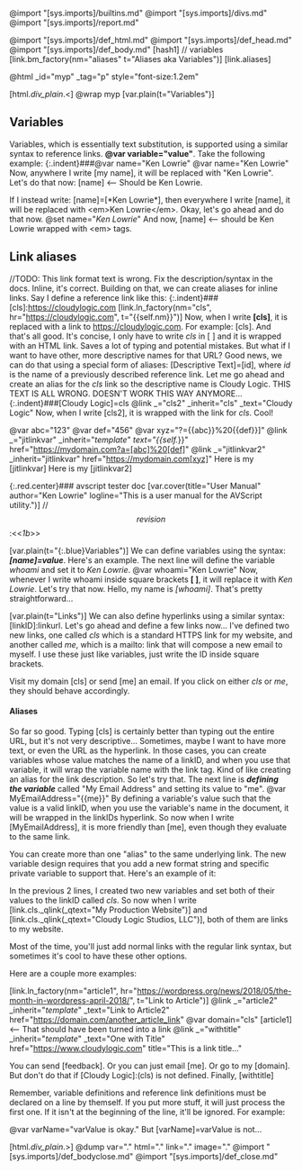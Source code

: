 @import "[sys.imports]/builtins.md"
@import "[sys.imports]/divs.md"
@import "[sys.imports]/report.md"

@import "[sys.imports]/def_html.md"
@import "[sys.imports]/def_head.md"
@import "[sys.imports]/def_body.md"
[hash1]
// variables
[link.bm_factory(nm="aliases" t="Aliases aka Variables")]
[link.aliases]

@html _id="myp" _tag="p" style="font-size:1.2em"

[html._div_plain_.<]
@wrap myp
[var.plain(t="Variables")]
## Variables

Variables, which is essentially text substitution, is supported using a similar syntax to reference links. **@var variable="value"**. Take the following example:
{:.indent}###@var name="Ken Lowrie"
@var name="Ken Lowrie"
Now, anywhere I write &#91;my name], it will be replaced with "Ken Lowrie". Let's do that now: [name] &lt;-- Should be Ken Lowrie.

If I instead write: &#91;name]=[&#42;Ken Lowrie*], then everywhere I write &#91;name], it will be replaced with &lt;em>Ken Lowrie&lt;/em>. Okay, let's go ahead and do that now. 
@set name="*Ken Lowrie*"
And now, [name] &lt;-- should be Ken Lowrie wrapped with &lt;em> tags.
## Link aliases

//TODO: This link format text is wrong. Fix the description/syntax in the docs. Inline, it's correct.
Building on that, we can create aliases for inline links. Say I define a reference link like this: 
{:.indent}###&#91;cls]:https://cloudylogic.com
[link.ln_factory(nm="cls", hr="https://cloudylogic.com", t="{{self.nm}}")]
Now, when I write **&#91;cls]**, it is replaced with a link to https://cloudylogic.com. For example: [cls].
And that's all good. It's concise, I only have to write *cls* in [ ] and it is wrapped with an HTML link. Saves a lot of typing and potential mistakes. But what if I want to have other, more descriptive names for that URL? Good news, we can do that using a special form of aliases: [Descriptive Text]=[id], where *id* is the name of a previously described reference link. Let me go ahead and create an alias for the *cls* link so the descriptive name is Cloudy Logic. THIS TEXT IS ALL WRONG. DOESN'T WORK THIS WAY ANYMORE...
{:.indent}###&#91;Cloudy Logic]=cls
@link _="cls2" _inherit="cls" _text="Cloudy Logic"
Now, when I write [cls2], it is wrapped with the link for *cls*. Cool!

@var abc="123"
@var def="456"
@var xyz="?={{abc}}%20{{def}}]"
@link _="jitlinkvar" _inherit="_template_" _text="{{self._}}" href="https://mydomain.com?a=[abc]%20[def]"
@link _="jitlinkvar2" _inherit="jitlinkvar" href="https://mydomain.com[xyz]"
Here is my [jitlinkvar]
Here is my [jitlinkvar2]

{:.red.center}### avscript tester doc
[var.cover(title="User Manual" author="Ken Lowrie" logline="This is a user manual for the AVScript utility.")]
// $$revision$$:<<*1b*>>

[var.plain(t="{:.blue}Variables")]
We can define variables using the syntax: ***[name]=value***. Here's an example. The next line will define the variable *whoami* and set it to *Ken Lowrie*.
@var whoami="Ken Lowrie"
Now, whenever I write whoami inside square brackets **[ ]**, it will replace it with *Ken Lowrie*. Let's try that now. Hello, my name is *[whoami]*. That's pretty straightforward...

[var.plain(t="Links")]
We can also define hyperlinks using a similar syntax: [linkID]:linkurl. Let's go ahead and define a few links now...
I've defined two new links, one called *cls* which is a standard HTTPS link for my website, and another called *me*, which is a mailto: link that will compose a new email to myself. I use these just like variables, just write the ID inside square brackets.

Visit my domain [cls] or send [me] an email. If you click on either *cls* or *me*, they should behave accordingly.

#### Aliases

So far so good. Typing [cls] is certainly better than typing out the entire URL, but it's not very descriptive... Sometimes, maybe I want to have more text, or even the URL as the hyperlink. In those cases, you can create variables whose value matches the name of a linkID, and when you use that variable, it will wrap the variable name with the link tag. Kind of like creating an alias for the link description.
So let's try that. The next line is ***defining the variable*** called "My Email Address" and setting its value to "me". 
@var MyEmailAddress="{{me}}"
By defining a variable's value such that the value is a valid linkID, when you use the variable's name in the document, it will be wrapped in the linkIDs hyperlink. So now when I write [MyEmailAddress], it is more friendly than [me], even though they evaluate to the same link.

You can create more than one "alias" to the same underlying link. The new variable design requires that you add a new format string and specific private variable to support that. Here's an example of it:

In the previous 2 lines, I created two new variables and set both of their values to the linkID called *cls*. So now when I write [link.cls._qlink(_qtext="My Production Website")] and [link.cls._qlink(_qtext="Cloudy Logic Studios, LLC")], both of them are links to my website. 

Most of the time, you'll just add normal links with the regular link syntax, but sometimes it's cool to have these other options.

Here are a couple more examples:

[link.ln_factory(nm="article1", hr="https://wordpress.org/news/2018/05/the-month-in-wordpress-april-2018/", t="Link to Article")]
@link _="article2" _inherit="_template_" _text="Link to Article2" href="https://domain.com/another_article_link"
@var domain="cls"
[article1] <-- That should have been turned into a link
@link _="withtitle" _inherit="_template_" _text="One with Title" href="https://www.cloudylogic.com" title="This is a link title..."

You can send [feedback]. Or you can just email [me]. Or go to my [domain]. But don't do that if [Cloudy Logic]:(cls) is not defined. Finally, [withtitle]

Remember, variable definitions and reference link definitions must be declared on a line by themself. If you put more stuff, it will just process the first one. If it isn't at the beginning of the line, it'll be ignored. For example:

@var varName="varValue is okay."
But [varName]=varValue is not...

[html._div_plain_.>]
@dump var="." html="." link="." image="."
@import "[sys.imports]/def_bodyclose.md"
@import "[sys.imports]/def_close.md"

